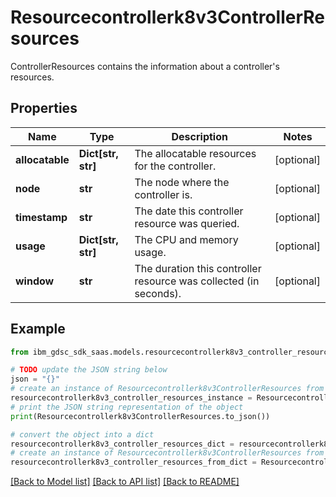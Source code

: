# Resourcecontrollerk8v3ControllerResources

ControllerResources contains the information about a controller's resources.

## Properties

Name | Type | Description | Notes
------------ | ------------- | ------------- | -------------
**allocatable** | **Dict[str, str]** | The allocatable resources for the controller. | [optional] 
**node** | **str** | The node where the controller is. | [optional] 
**timestamp** | **str** | The date this controller resource was queried. | [optional] 
**usage** | **Dict[str, str]** | The CPU and memory usage. | [optional] 
**window** | **str** | The duration this controller resource was collected (in seconds). | [optional] 

## Example

```python
from ibm_gdsc_sdk_saas.models.resourcecontrollerk8v3_controller_resources import Resourcecontrollerk8v3ControllerResources

# TODO update the JSON string below
json = "{}"
# create an instance of Resourcecontrollerk8v3ControllerResources from a JSON string
resourcecontrollerk8v3_controller_resources_instance = Resourcecontrollerk8v3ControllerResources.from_json(json)
# print the JSON string representation of the object
print(Resourcecontrollerk8v3ControllerResources.to_json())

# convert the object into a dict
resourcecontrollerk8v3_controller_resources_dict = resourcecontrollerk8v3_controller_resources_instance.to_dict()
# create an instance of Resourcecontrollerk8v3ControllerResources from a dict
resourcecontrollerk8v3_controller_resources_from_dict = Resourcecontrollerk8v3ControllerResources.from_dict(resourcecontrollerk8v3_controller_resources_dict)
```
[[Back to Model list]](../README.md#documentation-for-models) [[Back to API list]](../README.md#documentation-for-api-endpoints) [[Back to README]](../README.md)


